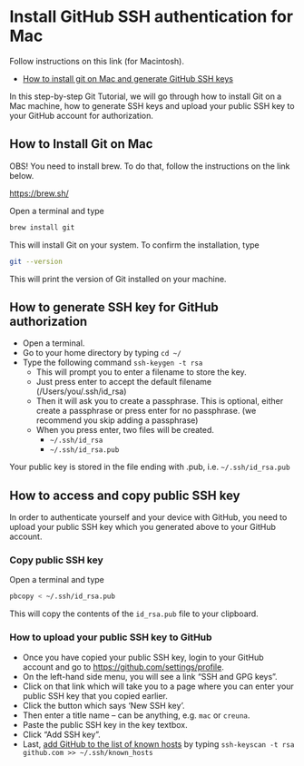 # Install GitHub SSH authentication for Mac

Follow instructions on this link (for Macintosh).

- [How to install git on Mac and generate GitHub SSH keys](https://www.testingexcellence.com/install-git-mac-generate-ssh-keys/)

In this step-by-step Git Tutorial, we will go through how to install Git on a Mac machine, how to generate SSH keys and upload your public SSH key to your GitHub account for authorization.

## How to Install Git on Mac

OBS! You need to install brew. To do that, follow the instructions on the link below.

https://brew.sh/

Open a terminal and type

```bash
brew install git
```

This will install Git on your system. To confirm the installation, type

```bash
git --version
```

This will print the version of Git installed on your machine.

## How to generate SSH key for GitHub authorization

- Open a terminal.
- Go to your home directory by typing `cd ~/`
- Type the following command ```ssh-keygen -t rsa```
  - This will prompt you to enter a filename to store the key.
  - Just press enter to accept the default filename (/Users/you/.ssh/id_rsa)
  - Then it will ask you to create a passphrase. This is optional, either create a passphrase or press enter for no passphrase. (we recommend you skip adding a passphrase)
  - When you press enter, two files will be created.
    - `~/.ssh/id_rsa`
    - `~/.ssh/id_rsa.pub`
    
Your public key is stored in the file ending with .pub, i.e. `~/.ssh/id_rsa.pub`

## How to access and copy public SSH key

In order to authenticate yourself and your device with GitHub, you need to upload your public SSH key which you generated above to your GitHub account.

### Copy public SSH key

Open a terminal and type

```bash
pbcopy < ~/.ssh/id_rsa.pub
```

This will copy the contents of the `id_rsa.pub` file to your clipboard.

### How to upload your public SSH key to GitHub

- Once you have copied your public SSH key, login to your GitHub account and go to https://github.com/settings/profile.
- On the left-hand side menu, you will see a link “SSH and GPG keys”. 
- Click on that link which will take you to a page where you can enter your public SSH key that you copied earlier.
- Click the button which says ‘New SSH key’.
- Then enter a title name – can be anything, e.g. `mac` or `creuna`.
- Paste the public SSH key in the key textbox.
- Click “Add SSH key”.
- Last, [add GitHub to the list of known hosts](https://stackoverflow.com/questions/13363553/git-error-host-key-verification-failed-when-connecting-to-remote-repository) by typing `ssh-keyscan -t rsa github.com >> ~/.ssh/known_hosts`
